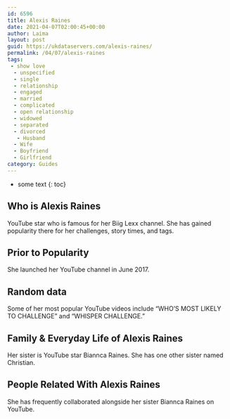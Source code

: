 ```yaml
---
id: 6596
title: Alexis Raines
date: 2021-04-07T02:00:45+00:00
author: Laima
layout: post
guid: https://ukdataservers.com/alexis-raines/
permalink: /04/07/alexis-raines
tags:
 - show love
  - unspecified
  - single
  - relationship
  - engaged
  - married
  - complicated
  - open relationship
  - widowed
  - separated
  - divorced
   - Husband
  - Wife
  - Boyfriend
  - Girlfriend
category: Guides
---
```


* some text
{: toc}


## Who is Alexis Raines
                  
                  
                  
YouTube star who is famous for her Biig Lexx channel. She has gained popularity there for her challenges, story times, and tags. 
                  
              
            
              
            
                
                
                
## Prior to Popularity
                  
                  
                  
She launched her YouTube channel in June 2017.
                  
              
            
              
            
                
                
                
## Random data
                  
                  
                  
Some of her most popular YouTube videos include &#8220;WHO&#8217;S MOST LIKELY TO CHALLENGE&#8221; and &#8220;WHISPER CHALLENGE.&#8221;
                  
              
            
              
            
                
                
                
## Family & Everyday Life of Alexis Raines
                  
                  
                  
Her sister is YouTube star Biannca Raines. She has one other sister named Christian. 
                  
              
            
              
            
                
                
                
## People Related With Alexis Raines
                  
                  
                  
She has frequently collaborated alongside her sister Biannca Raines on YouTube. 
                  
              
            
              
            
                
              
            
              
              
            
            
              
            
          
          
          